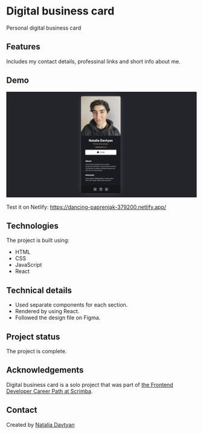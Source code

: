 # Digital business card

Personal digital business card

## Features
Includes my contact details, professinal links and short info about me.

## Demo
![The demonstration](images/digital-business-card.png)

Test it on Netlify: https://dancing-paprenjak-379200.netlify.app/

## Technologies
The project is built using:
* HTML
* CSS
* JavaScript
* React

## Technical details
* Used separate components for each section.
* Rendered by using React.
* Followed the design file on Figma.

## Project status
The project is complete.

## Acknowledgements
Digital business card is a solo project that was part of [the Frontend Developer Career Path at Scrimba](https://scrimba.com/learn/frontend).

## Contact
Created by [Natalia Davtyan](https://github.com/nataliadavtyan)